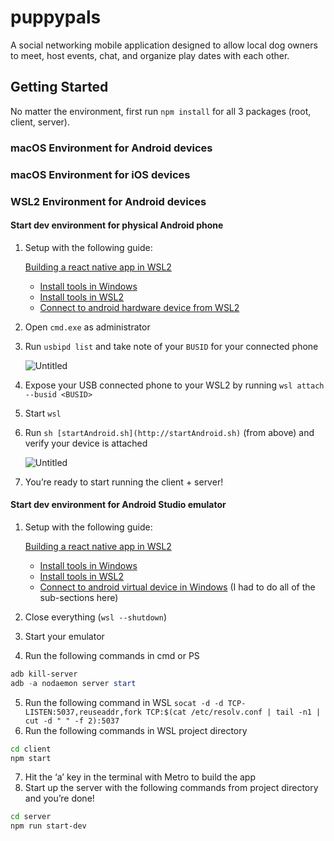 # puppypals

A social networking mobile application designed to allow local dog owners to meet, host events, chat, and organize play dates with each other.

## Getting Started

No matter the environment, first run `npm install` for all 3 packages (root, client, server).

### macOS Environment for Android devices

### macOS Environment for iOS devices

### WSL2 Environment for Android devices

#### Start dev environment for physical Android phone

1. Setup with the following guide:

   [Building a react native app in WSL2](https://gist.github.com/bergmannjg/461958db03c6ae41a66d264ae6504ade#connect-to-android-virtual-device-in-windows)

   - [Install tools in Windows](https://gist.github.com/bergmannjg/461958db03c6ae41a66d264ae6504ade#install-tools-in-windows)
   - [Install tools in WSL2](https://gist.github.com/bergmannjg/461958db03c6ae41a66d264ae6504ade#install-tools-in-wsl2)
   - [Connect to android hardware device from WSL2](https://gist.github.com/bergmannjg/461958db03c6ae41a66d264ae6504ade#connect-to-android-hardware-device-from-wsl2)

2. Open `cmd.exe` as administrator
3. Run `usbipd list` and take note of your `BUSID` for your connected phone

   ![Untitled](https://s3-us-west-2.amazonaws.com/secure.notion-static.com/b3342df2-a465-40a0-bbeb-62f6a2a11c4a/Untitled.png)

4. Expose your USB connected phone to your WSL2 by running `wsl attach --busid <BUSID>`
5. Start `wsl`
6. Run `sh [startAndroid.sh](http://startAndroid.sh)` (from above) and verify your device is attached

   ![Untitled](https://s3-us-west-2.amazonaws.com/secure.notion-static.com/4194be6a-3b31-4f9f-8450-dc4db398f2ff/Untitled.png)

7. You’re ready to start running the client + server!

#### Start dev environment for Android Studio emulator

1. Setup with the following guide:

   [Building a react native app in WSL2](https://gist.github.com/bergmannjg/461958db03c6ae41a66d264ae6504ade#connect-to-android-virtual-device-in-windows)

   - [Install tools in Windows](https://gist.github.com/bergmannjg/461958db03c6ae41a66d264ae6504ade#install-tools-in-windows)
   - [Install tools in WSL2](https://gist.github.com/bergmannjg/461958db03c6ae41a66d264ae6504ade#install-tools-in-wsl2)
   - [Connect to android virtual device in Windows](https://gist.github.com/bergmannjg/461958db03c6ae41a66d264ae6504ade#connect-to-android-virtual-device-in-windows) (I had to do all of the sub-sections here)

2. Close everything (`wsl --shutdown`)
3. Start your emulator
4. Run the following commands in cmd or PS

```powershell
adb kill-server
adb -a nodaemon server start
```

5. Run the following command in WSL `socat -d -d TCP-LISTEN:5037,reuseaddr,fork TCP:$(cat /etc/resolv.conf | tail -n1 | cut -d " " -f 2):5037`
6. Run the following commands in WSL project directory

```bash
cd client
npm start
```

7. Hit the ‘a’ key in the terminal with Metro to build the app
8. Start up the server with the following commands from project directory and you’re done!

```bash
cd server
npm run start-dev
```
